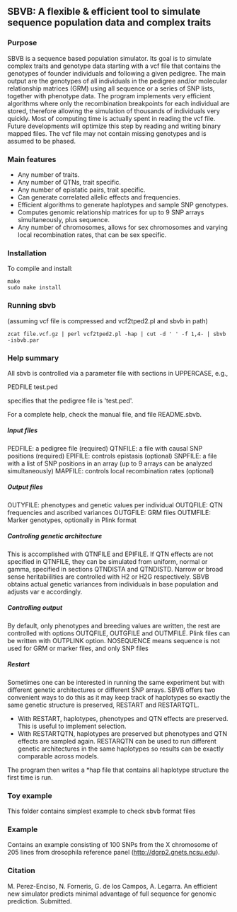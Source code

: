 ## SBVB: A flexible & efficient tool to simulate sequence population data and complex traits

### Purpose
SBVB is a sequence based population simulator. Its goal is to simulate complex traits and genotype data starting with a vcf file that contains the genotypes of founder individuals and following a given pedigree. The main output are the genotypes of all individuals in the pedigree and/or molecular relationship matrices (GRM) using all sequence or a series of SNP lists, together with phenotype data. The program implements very efficient algorithms where only the recombination breakpoints for each individual are stored, therefore allowing the simulation of thousands of individuals very quickly. Most of computing time is actually spent in reading the vcf file. Future developments will optimize this step by reading and writing binary mapped files. The vcf file may not contain missing genotypes and is assumed to be phased.

### Main features
- Any number of traits.
- Any number of QTNs, trait specific.
- Any number of epistatic pairs, trait specific.
- Can generate correlated allelic effects and frequencies.
- Efficient algorithms to generate haplotypes and sample SNP genotypes.
- Computes genomic relationship matrices for up to 9 SNP arrays simultaneously, plus sequence.
- Any number of chromosomes, allows for sex chromosomes and varying local recombination rates, that can be sex specific.

### Installation
To compile and install:
```
make
sudo make install
```

### Running sbvb
(assuming vcf file is compressed and vcf2tped2.pl and sbvb in path)
```
zcat file.vcf.gz | perl vcf2tped2.pl -hap | cut -d ' ' -f 1,4- | sbvb -isbvb.par
```
### Help summary
All sbvb is controlled via a parameter file with sections in UPPERCASE, e.g.,

PEDFILE
test.ped

specifies that the pedigree file is 'test.ped'. 

For a complete help, check the manual file, and file README.sbvb. 

##### Input files
PEDFILE: a pedigree file (required)
QTNFILE: a file with causal SNP positions (required)
EPIFILE: controls epistasis (optional)
SNPFILE: a file with a list of SNP positions in an array (up to 9 arrays can be analyzed simultaneously)
MAPFILE: controls local recombination rates (optional)

##### Output files
OUTYFILE: phenotypes and genetic values per individual
OUTQFILE: QTN frequencies and ascribed variances
OUTGFILE: GRM files
OUTMFILE: Marker genotypes, optionally in Plink format

##### Controling genetic architecture
This is accomplished with QTNFILE and EPIFILE. If QTN effects are not specified in QTNFILE, they can be simulated from uniform, normal or gamma, specified in sections QTNDISTA and QTNDISTD. Narrow or broad sense heritabiilities are controlled with H2 or H2G respectively. SBVB obtains actual genetic variances from individuals in base population and adjusts var e accordingly.

##### Controlling output
By default, only phenotypes and breeding values are written, the rest are controlled with options OUTQFILE, OUTGFILE and OUTMFILE.
Plink files can  be written with OUTPLINK option. 
NOSEQUENCE means sequence is not used for GRM or marker files, and only SNP files 

##### Restart
Sometimes one can be interested in running the same experiment but with different genetic architectures or different SNP arrays. SBVB offers two convenient ways to do this as it may keep track of haplotypes so exactly the same genetic structure is preserved, RESTART and RESTARTQTL. 

- With RESTART, haplotypes, phenotypes and QTN effects are preserved. This is useful to implement selection.
- With RESTARTQTN, haplotypes are preserved but phenotypes and QTN effects are sampled again. RESTARQTN can be used to run different genetic architectures in the same haplotypes so results can be exactly comparable across models.

The program then writes a *hap file that contains all haplotype structure the first time is run.

### Toy example
This folder contains simplest example to check sbvb format files

### Example
Contains an example consisting of 100 SNPs from the X chromosome of 205 lines from drosophila reference panel (http://dgrp2.gnets.ncsu.edu). 

### Citation
M. Perez-Enciso, N. Forneris, G. de los Campos, A. Legarra. An efficient new simulator predicts minimal advantage of full sequence for genomic prediction. Submitted.
